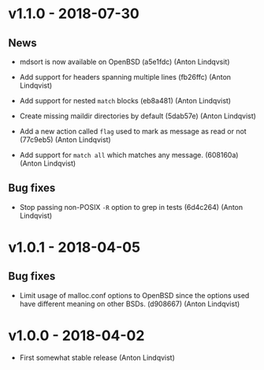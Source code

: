 # v1.1.0 - 2018-07-30

## News

- mdsort is now available on OpenBSD
  (a5e1fdc)
  (Anton Lindqvsit)

- Add support for headers spanning multiple lines
  (fb26ffc)
  (Anton Lindqvist)

- Add support for nested `match` blocks
  (eb8a481)
  (Anton Lindqvist)

- Create missing maildir directories by default
  (5dab57e)
  (Anton Lindqvist)

- Add a new action called `flag` used to mark as message as read or not
  (77c9eb5)
  (Anton Lindqvist)

- Add support for `match all` which matches any message.
  (608160a)
  (Anton Lindqvist)

## Bug fixes

- Stop passing non-POSIX `-R` option to grep in tests
  (6d4c264)
  (Anton Lindqvist)

# v1.0.1 - 2018-04-05

## Bug fixes

- Limit usage of malloc.conf options to OpenBSD since the options used have
  different meaning on other BSDs.
  (d908667)
  (Anton Lindqvist)

# v1.0.0 - 2018-04-02

- First somewhat stable release
  (Anton Lindqvist)
